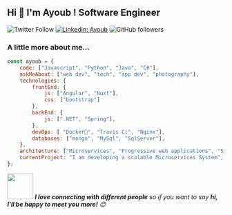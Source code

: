 <h2>Hi 👋 I'm Ayoub ! Software Engineer </h2>
<p></p>		

![Twitter Follow](https://img.shields.io/twitter/follow/aitdahmane_?label=Follow)
[![Linkedin: Ayoub](https://img.shields.io/badge/-Ayoub-blue?style=flat-square&logo=Linkedin&logoColor=white&link=https://www.linkedin.com/in/aitdahmane/)](https://www.linkedin.com/in/aitdahmane/)
![GitHub followers](https://img.shields.io/github/followers/aitdahmane?label=Follow&style=social)

### A little more about me...  

```javascript
const ayoub = {
    code: ["Javascript", "Python", "Java", "C#"],
    askMeAbout: ["web dev", "tech", "app dev", "photography"],
    technologies: {
        frontEnd: {
            js: ["Angular", "Nuxt"],
            css: ["bootstrap"]
        },
        backEnd: {
            js: [".NET", "Spring"],
        },
        devOps: [ "Docker🐳", "Travis Ci", "Nginx"],
        databases: ["mongo", "MySql", "SqlServer"],
    },
    architecture: ["Microservices", "Progressive web applications", "Single page applications"],
    currentProject: "I am developing a scalable Microservices System",
};
```

<img src="https://media.giphy.com/media/LnQjpWaON8nhr21vNW/giphy.gif" width="60"> <em><b>I love connecting with different people</b> so if you want to say <b>hi, I'll be happy to meet you more!</b> 😊</em>




